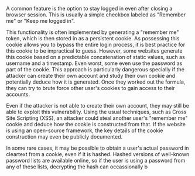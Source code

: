 A common feature is the option to stay logged in even after closing a browser session. This is usually a simple checkbox labeled as "Remember me" or "Keep me logged in".

This functionality is often implemented by generating a "remember me" token, which is then stored in as a persistent cookie. As possessing this cookie allows you to bypass the entire login process, it is best practice for this cookie to be impractical to guess. However, some websites generate this cookie based on a predictable concatenation of static values, such as username and a timestamp. Even worst, some even use the password as part of the cookie. This approach is particularly dangerous specially if the attacker can create their own account and study their own cookie and potentially deduce how it is generated. Once they worked out the formula, they can try to brute force other user's cookies to gain access to their accounts.

Even if the attacker is not able to create their own account, they may still be able to exploit this vulnerability. Using the usual techniques, such as Cross Site Scripting (XSS), an attacker could steal another user's "remember me" cookie and deduce how the cookie is constructed from that. If the website is using an open-source framework, the key details of the cookie construction may even be publicly documented.

In some rare cases, it may be possible to obtain a user's actual password in cleartext from a cookie, even if it is hashed. Hashed versions of well-known password lists are available online, so if the user is using a password from any of these lists, decrypting the hash can occassionally b